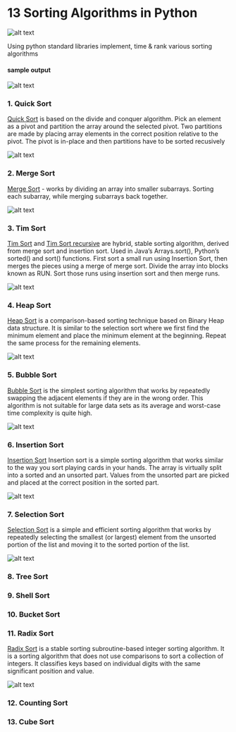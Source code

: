 # 13 Sorting Algorithms in Python

![alt text](https://github.com/paulnegz/sorts-py/blob/main/img/sorts.png)


Using python standard libraries implement, time & rank various sorting algorithms 

#### sample output

![alt text](https://github.com/paulnegz/sorts-py/blob/main/img/output.jpg)


### 1. Quick Sort 


[Quick Sort](https://github.com/paulnegz/sorts-py/blob/main/sort.py#L11) is based on the divide and conquer algorithm. Pick an element as a pivot and partition the array around the selected pivot. Two partitions are made by placing array elements in the correct position relative to the pivot. The pivot is in-place and then partitions have to be sorted recusively 

![alt text](https://github.com/paulnegz/sorts-py/blob/main/img/quick_sort.gif)


### 2. Merge Sort


[Merge Sort](https://github.com/paulnegz/sorts-py/blob/main/sort.py#L24) - works by dividing an array into smaller subarrays. Sorting each subarray, while merging subarrays back together.

![alt text](https://github.com/paulnegz/sorts-py/blob/main/img/merge_sort.gif)


### 3. Tim Sort

[Tim Sort](https://github.com/paulnegz/sorts-py/blob/main/sort.py#L37)
 and [Tim Sort recursive](https://github.com/paulnegz/sorts-py/blob/main/sort.py#L49) are hybrid, stable sorting algorithm, derived from merge sort and insertion sort. Used in Java’s Arrays.sort(), Python’s sorted() and sort() functions. First sort a small run using Insertion Sort, then merges the pieces using a merge of merge sort. Divide the array into blocks known as RUN. Sort those runs using insertion sort and then merge runs.

![alt text](https://github.com/paulnegz/sorts-py/blob/main/img/tim_sort.png)
 


### 4. Heap Sort
[Heap Sort](https://github.com/paulnegz/sorts-py/blob/main/sort.py#L58) is a comparison-based sorting technique based on Binary Heap data structure. It is similar to the selection sort where we first find the minimum element and place the minimum element at the beginning. Repeat the same process for the remaining elements.

![alt text](https://github.com/paulnegz/sorts-py/blob/main/img/heap_sort.png)


### 5. Bubble Sort

[Bubble Sort](https://github.com/paulnegz/sorts-py/blob/main/sort.py#L67) is the simplest sorting algorithm that works by repeatedly swapping the adjacent elements if they are in the wrong order. This algorithm is not suitable for large data sets as its average and worst-case time complexity is quite high.

![alt text](https://github.com/paulnegz/sorts-py/blob/main/img/bubble_sort.gif)


### 6. Insertion Sort


[Insertion Sort](https://github.com/paulnegz/sorts-py/blob/main/sort.py#L81)
Insertion sort is a simple sorting algorithm that works similar to the way you sort playing cards in your hands. The array is virtually split into a sorted and an unsorted part. Values from the unsorted part are picked and placed at the correct position in the sorted part.

![alt text](https://github.com/paulnegz/sorts-py/blob/main/img/insertion_sort.gif)


### 7. Selection Sort


[Selection Sort](https://github.com/paulnegz/sorts-py/blob/main/sort.py#L91) is a simple and efficient sorting algorithm that works by repeatedly selecting the smallest (or largest) element from the unsorted portion of the list and moving it to the sorted portion of the list. 

![alt text](https://github.com/paulnegz/sorts-py/blob/main/img/selection_sort.gif)


### 8. Tree Sort


### 9. Shell Sort


### 10. Bucket Sort


### 11. Radix Sort

[Radix Sort](https://github.com/paulnegz/sorts-py/blob/main/sort.py#L91) is a stable sorting subroutine-based integer sorting algorithm. It is a sorting algorithm that does not use comparisons to sort a collection of integers. It classifies keys based on individual digits with the same significant position and value.

![alt text](https://github.com/paulnegz/sorts-py/blob/main/img/radix_sort.png)


### 12. Counting Sort


### 13. Cube Sort